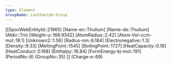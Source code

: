 ```yaml
---
type: Element
GroupName: Lanthanide-Group
---
```

[[SpocWebEntityId::21965]
[Name-en::Thulium]
[Name-de::Thulium]
(Abbr::Tm)
[Weight-u::168.9342]
[AtomRadius::2.42]
[Atom-Vol-ccm-mol::18.1]
[Unknown2::1.56]
[Radius-nm::6.184]
[Electronegative::1.3]
[Density::9.33]
[MeltingPoint::1545]
[BoilingPoint::1727]
[HeatCapacity::0.16]
[HeatConduct::0.168]
[Enthalpy::16.84]
[FormEnergy-kj-mol::191]
(PeriodNo::6)
(GroupNo::35)
[]
(Charge-e::69)

